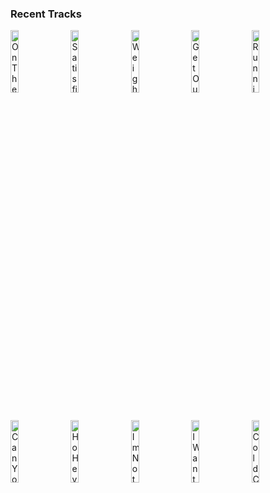 ### Recent Tracks
[<img src='https://lastfm.freetls.fastly.net/i/u/300x300/50e2e9bf59b93ff250a074f015e02fb9.jpg' width='16%' height='16%' alt='On The 5'>](https://www.last.fm/music/winnetka%2bbowling%2bleague/_/on%2bthe%2b5)&nbsp;&nbsp;&nbsp;&nbsp;[<img src='https://lastfm.freetls.fastly.net/i/u/300x300/139c56b88bc4b641b7cc726551b2bc07.jpg' width='16%' height='16%' alt='Satisfied (feat. MAX)'>](https://www.last.fm/music/galantis/_/satisfied%2b%2528feat.%2bmax%2529)&nbsp;&nbsp;&nbsp;&nbsp;[<img src='https://lastfm.freetls.fastly.net/i/u/300x300/90a4432699af42149072e0177151108a.png' width='16%' height='16%' alt='Weight of Living, Pt. I'>](https://www.last.fm/music/bastille/_/weight%2bof%2bliving%252c%2bpt.%2bi)&nbsp;&nbsp;&nbsp;&nbsp;[<img src='https://lastfm.freetls.fastly.net/i/u/300x300/7a6c968cbbdbd7dfe7a1eff9264825c5.jpg' width='16%' height='16%' alt='Get Out'>](https://www.last.fm/music/cruisr/_/get%2bout)&nbsp;&nbsp;&nbsp;&nbsp;[<img src='https://lastfm.freetls.fastly.net/i/u/300x300/023b55185e1cb8c6be28eeee580e2472.jpg' width='16%' height='16%' alt='Running on Raindrops'>](https://www.last.fm/music/james%2bnewton%2bhoward/_/running%2bon%2braindrops)&nbsp;&nbsp;&nbsp;&nbsp;<br>[<img src='https://lastfm.freetls.fastly.net/i/u/300x300/2a96cbd8b46e442fc41c2b86b821562f.png' width='16%' height='16%' alt='Can You Feel It'>](https://www.last.fm/music/birgir/_/can%2byou%2bfeel%2bit)&nbsp;&nbsp;&nbsp;&nbsp;[<img src='https://lastfm.freetls.fastly.net/i/u/300x300/d729c74038524c40b775b11d3a51855d.png' width='16%' height='16%' alt='Ho Hey'>](https://www.last.fm/music/the%2blumineers/_/ho%2bhey)&nbsp;&nbsp;&nbsp;&nbsp;[<img src='https://lastfm.freetls.fastly.net/i/u/300x300/fd05f9348b56438ec31fab8409f7fa34.jpg' width='16%' height='16%' alt='Im Nothing Without You'>](https://www.last.fm/music/dylan%2bgardner/_/i%2527m%2bnothing%2bwithout%2byou)&nbsp;&nbsp;&nbsp;&nbsp;[<img src='https://lastfm.freetls.fastly.net/i/u/300x300/207c9708aabfc084aee235ab2c8c4ee9.jpg' width='16%' height='16%' alt='I Want To Hold Your Hand - Remastered 2015'>](https://www.last.fm/music/the%2bbeatles/_/i%2bwant%2bto%2bhold%2byour%2bhand%2b-%2bremastered%2b2015)&nbsp;&nbsp;&nbsp;&nbsp;[<img src='https://lastfm.freetls.fastly.net/i/u/300x300/17af652da110439ac342c9e6366ba943.jpg' width='16%' height='16%' alt='Cold Cold Man'>](https://www.last.fm/music/saint%2bmotel/_/cold%2bcold%2bman)&nbsp;&nbsp;&nbsp;&nbsp;<br>